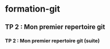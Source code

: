 # formation-git

## TP 2 : Mon premier repertoire git

### TP 2 : Mon premier repertoire git (suite)